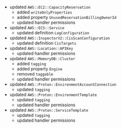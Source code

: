 - updated `AWS::EC2::CapacityReservation`
  - added `writeOnlyProperties`
  - added property `UnusedReservationBillingOwnerId`
  - updated handler permissions
- updated `AWS::ECS::Service`
  - updated definition `LogConfiguration`
- updated `AWS::InspectorV2::CisScanConfiguration`
  - updated definition `CisTargets`
- updated `AWS::Location::APIKey`
  - updated handler permissions
- updated `AWS::MemoryDB::Cluster`
  - added `tagging`
  - added property `Engine`
  - removed `taggable`
  - updated handler permissions
- updated `AWS::Proton::EnvironmentAccountConnection`
  - updated `tagging`
- updated `AWS::Proton::EnvironmentTemplate`
  - updated `tagging`
  - updated handler permissions
- updated `AWS::Proton::ServiceTemplate`
  - updated `tagging`
  - updated handler permissions
